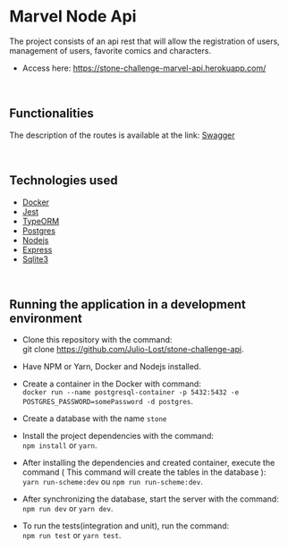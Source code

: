 # Marvel Node Api

The project consists of an api rest that will allow the registration of users, management of users, favorite comics and characters.

- Access here: https://stone-challenge-marvel-api.herokuapp.com/
<br>

## Functionalities

The description of the routes is available at the link: [Swagger](https://stone-challenge-marvel-api.herokuapp.com/api-docs/)

<br>

## Technologies used

- [Docker](https://www.docker.com/)
- [Jest](https://github.com/facebook/jest)
- [TypeORM](https://github.com/typeorm/typeorm#readme)
- [Postgres](https://github.com/postgres/postgres)
- [Nodejs](https://nodejs.org/en/)
- [Express](https://github.com/expressjs/express)
- [Sqlite3](https://github.com/mapbox/node-sqlite3)

<br>

## Running the application in a development environment

- Clone this repository with the command: <br>git clone https://github.com/Julio-Lost/stone-challenge-api.

- Have NPM or Yarn, Docker and Nodejs installed.

- Create a container in the Docker with command: <br> `docker run --name postgresql-container -p 5432:5432 -e POSTGRES_PASSWORD=somePassword -d postgres`.

- Create a database with the name `stone`

- Install the project dependencies with the command: <br> `npm install` or `yarn`.

- After installing the dependencies and created container, execute the command ( This command will create the tables in the database ): <br> `yarn run-scheme:dev` ou `npm run run-scheme:dev`.

- After synchronizing the database, start the server with the command: <br> `npm run dev` or `yarn dev`.

- To run the tests(integration and unit), run the command: <br> `npm run test` or `yarn test`.
